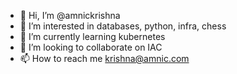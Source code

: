 - 👋 Hi, I’m @amnickrishna
- 👀 I’m interested in databases, python, infra, chess
- 🌱 I’m currently learning kubernetes
- 💞️ I’m looking to collaborate on IAC
- 📫 How to reach me krishna@amnic.com

<!---
amnickrishna/amnickrishna is a ✨ special ✨ repository because its `README.md` (this file) appears on your GitHub profile.
You can click the Preview link to take a look at your changes.
--->
